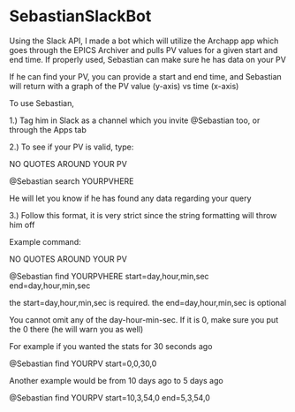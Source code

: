 # SebastianSlackBot


Using the Slack API, I made a bot which will utilize the Archapp app which goes through the EPICS Archiver and pulls PV values for a given start and end time.
If properly used, Sebastian can make sure he has data on your PV

If he can find your PV, you can provide a start and end time, and Sebastian will return with a graph of the PV value (y-axis) vs time (x-axis)

To use Sebastian,

1.) Tag him in Slack as a channel which you invite @Sebastian too, or through the Apps tab

2.) To see if your PV is valid, type:

NO QUOTES AROUND YOUR PV

@Sebastian search YOURPVHERE

He will let you know if he has found any data regarding your query


3.) Follow this format, it is very strict since the string formatting will throw him off

Example command:

NO QUOTES AROUND YOUR PV

@Sebastian find YOURPVHERE start=day,hour,min,sec end=day,hour,min,sec

the start=day,hour,min,sec is required.
the end=day,hour,min,sec is optional

You cannot omit any of the day-hour-min-sec. If it is 0, make sure you put the 0 there (he will warn you as well)

For example if you wanted the stats for 30 seconds ago

@Sebastian find YOURPV start=0,0,30,0

Another example would be from 10 days ago to 5 days ago

@Sebastian find YOURPV start=10,3,54,0 end=5,3,54,0


